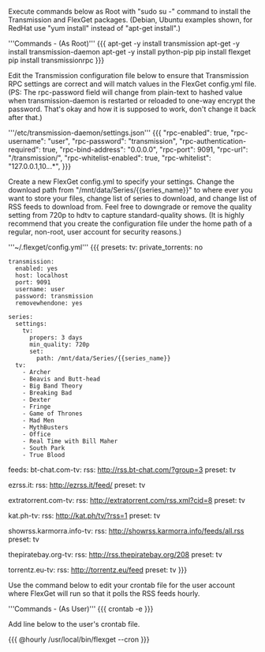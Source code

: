 Execute commands below as Root with "sudo su -" command to install the Transmission and FlexGet packages.  (Debian, Ubuntu examples shown, for RedHat use "yum install" instead of "apt-get install".)

'''Commands - (As Root)'''
{{{
apt-get -y install transmission
apt-get -y install transmission-daemon
apt-get -y install python-pip
pip install flexget
pip install transmissionrpc
}}}


Edit the Transmission configuration file below to ensure that Transmission RPC settings are correct and will match values in the FlexGet config.yml file.  (PS: The rpc-password field will change from plain-text to hashed value when transmission-daemon is restarted or reloaded to one-way encrypt the password.  That's okay and how it is supposed to work, don't change it back after that.)

'''/etc/transmission-daemon/settings.json'''
{{{
    "rpc-enabled": true,
    "rpc-username": "user",
    "rpc-password": "transmission",
    "rpc-authentication-required": true,
    "rpc-bind-address": "0.0.0.0",
    "rpc-port": 9091,
    "rpc-url": "/transmission/",
    "rpc-whitelist-enabled": true,
    "rpc-whitelist": "127.0.0.1,10.*.*.*",
}}}

Create a new FlexGet config.yml to specify your settings.  Change the download path from "/mnt/data/Series/{{series_name}}" to where ever you want to store your files, change list of series to download, and change list of RSS feeds to download from.  Feel free to downgrade or remove the quality setting from 720p to hdtv to capture standard-quality shows.  (It is highly recommend that you create the configuration file under the home path of a regular, non-root, user account for security reasons.)

'''~/.flexget/config.yml'''
{{{
presets:
  tv:
    private_torrents: no

    transmission:
      enabled: yes
      host: localhost
      port: 9091
      username: user
      password: transmission
      removewhendone: yes

    series:
      settings:
        tv:
          propers: 3 days
          min_quality: 720p
          set:
            path: /mnt/data/Series/{{series_name}}
      tv:
        - Archer
        - Beavis and Butt-head
        - Big Band Theory
        - Breaking Bad
        - Dexter
        - Fringe
        - Game of Thrones
        - Mad Men
        - MythBusters
        - Office
        - Real Time with Bill Maher
        - South Park
        - True Blood

feeds:
  bt-chat.com-tv:
    rss: http://rss.bt-chat.com/?group=3
    preset: tv

  ezrss.it:
    rss: http://ezrss.it/feed/
    preset: tv

  extratorrent.com-tv:
    rss: http://extratorrent.com/rss.xml?cid=8
    preset: tv

  kat.ph-tv:
    rss: http://kat.ph/tv/?rss=1
    preset: tv

  showrss.karmorra.info-tv:
    rss: http://showrss.karmorra.info/feeds/all.rss
    preset: tv

  thepiratebay.org-tv:
    rss: http://rss.thepiratebay.org/208
    preset: tv

  torrentz.eu-tv:
    rss: http://torrentz.eu/feed
    preset: tv
}}}

Use the command below to edit your crontab file for the user account where FlexGet will run so that it polls the RSS feeds hourly.

'''Commands - (As User)'''
{{{
crontab -e
}}}

Add line below to the user's crontab file.

{{{
@hourly /usr/local/bin/flexget --cron
}}}